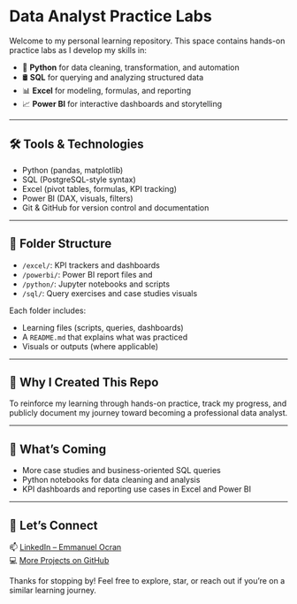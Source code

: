 # Data Analyst Practice Labs

Welcome to my personal learning repository. This space contains hands-on practice labs as I develop my skills in:

- 🐍 **Python** for data cleaning, transformation, and automation  
- 🛢️ **SQL** for querying and analyzing structured data  
- 📊 **Excel** for modeling, formulas, and reporting  
- 📈 **Power BI** for interactive dashboards and storytelling

---

## 🛠 Tools & Technologies

- Python (pandas, matplotlib)
- SQL (PostgreSQL-style syntax)
- Excel (pivot tables, formulas, KPI tracking)
- Power BI (DAX, visuals, filters)
- Git & GitHub for version control and documentation

---

## 📂 Folder Structure
- `/excel/`: KPI trackers and dashboards
- `/powerbi/`: Power BI report files and 
- `/python/`: Jupyter notebooks and scripts
- `/sql/`: Query exercises and case studies
visuals

Each folder includes:

- Learning files (scripts, queries, dashboards)  
- A `README.md` that explains what was practiced  
- Visuals or outputs (where applicable)

---

## 🎯 Why I Created This Repo

To reinforce my learning through hands-on practice, track my progress, and publicly document my journey toward becoming a professional data analyst.

---

## 🚀 What’s Coming

- More case studies and business-oriented SQL queries  
- Python notebooks for data cleaning and analysis  
- KPI dashboards and reporting use cases in Excel and Power BI

---

## 🙌 Let’s Connect

📫 [LinkedIn – Emmanuel Ocran](https://www.linkedin.com/in/emmanuel-ocran)  
💻 [More Projects on GitHub](https://github.com/emmanuel-ocran)

Thanks for stopping by! Feel free to explore, star, or reach out if you’re on a similar learning journey.
